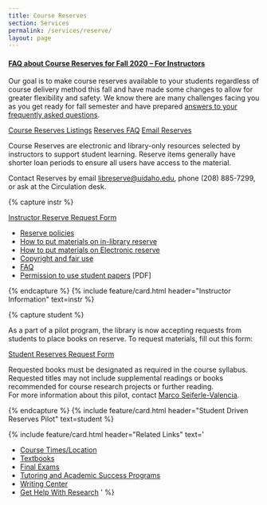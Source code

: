 ```yaml
---
title: Course Reserves
section: Services
permalink: /services/reserve/
layout: page
---
```

<div class="alert alert-info">
    <h4 class="alert-heading"><a class="alert-link" href="{{ '/services/reserve/faq.html#fall-2020' | relative_url }}">FAQ about Course Reserves for Fall 2020 – For Instructors</a></h4>
    <p>Our goal is to make course reserves available to your students regardless of course delivery method this fall and have made some changes to allow for greater flexibility and safety. We know there are many challenges facing you as you get ready for fall semester and have prepared <a class="alert-link" href="{{ '/services/reserve/faq.html#fall-2020' | relative_url }}">answers to your frequently asked questions</a>.</p>
</div>

<p class="text-center">
    <a href="{{ '/services/reserve/list.html' | relative_url }}" class="btn btn-outline-pride-gold m-2" ><span class="fas fa-book"></span> Course Reserves Listings</a>
    <a href="{{ '/services/reserve/list.html' | relative_url }}" class="btn btn-outline-pride-gold m-2" ><span class="far fa-question-circle"></span> Reserves FAQ</a>
    <a href="mailto:libreserve@uidaho.edu" class="btn btn-outline-clearwater m-2"><span class="fas fa-envelope"></span> Email Reserves</a>
</p>

Course Reserves are electronic and library-only resources selected by instructors to support student learning. Reserve items generally have shorter loan periods to ensure all users have access to the material.

Contact Reserves by email <a href="mailto:libreserve@uidaho.edu">libreserve@uidaho.edu</a>, phone (208) 885-7299, or ask at the Circulation desk.

{% capture instr %}
<p class="text-center">
    <a href="https://uidaho.co1.qualtrics.com/SE/?SID=SV_eeBCJQcWfBsTwI5" class="btn btn-payette-blue my-2" target="_blank" rel="noopener">
        <span class="fas fa-link"></span> Instructor Reserve Request Form</a>
</p>
<ul>
    <li>
        <a href="policies.html">Reserve policies</a>
    </li>
    <li>
        <a href="howto.html#inlib">How to put materials on in-library reserve</a>
    </li>
    <li>
        <a href="howto.html#electronic">How to put materials on Electronic reserve</a>
    </li>
    <li>
        <a href="fairuse.html">Copyright and fair use</a>
    </li>
    <li>
        <a href="faq.html">FAQ</a>
    </li>
    <li>
        <a href="https://www.lib.uidaho.edu/pdf/studentMaterialsPermission.pdf" target="_blank" rel="noopener">Permission to use student papers</a> [PDF]</li>
</ul>{% endcapture %}
{% include feature/card.html header="Instructor Information" text=instr %}

{% capture student %}
<p>As a part of a pilot program, the library is now accepting requests from students to place books on reserve. To request materials, fill out this form:</p>
<p class="text-center">
    <a href="https://uidaho.co1.qualtrics.com/jfe/form/SV_2fAeteEt4JjRHaB" class="btn btn-payette-blue btn-md my-2" target="_blank" rel="noopener"><span class="fas fa-link"></span> Student Reserves Request Form</a>
</p>
<p>Requested books must be designated as required in the course syllabus. Requested titles may not include supplemental readings or books recommended for course research projects or further reading.
<br>For more information about this pilot, contact <a href="mailto:marcosv@uidaho.edu">Marco Seiferle-Valencia</a>.</p>{% endcapture %}
{% include feature/card.html header="Student Driven Reserves Pilot" text=student %}

{% include feature/card.html header="Related Links" text='
- <a href="https://www.uidaho.edu/schedule/">Course Times/Location</a>
- <a href="https://www.vandalstore.com/SelectTermDept.aspx">Textbooks</a>
- <a href="https://www.uidaho.edu/registrar/classes/finals">Final Exams</a>
- <a href="https://www.uidaho.edu/current-students/academic-support/asp/tcs">Tutoring and Academic Success Programs</a>
- <a href="http://www.uidaho.edu/class/english/writingcenter">Writing Center</a>
- <a href="/help/research.html">Get Help With Research</a>
' %}
